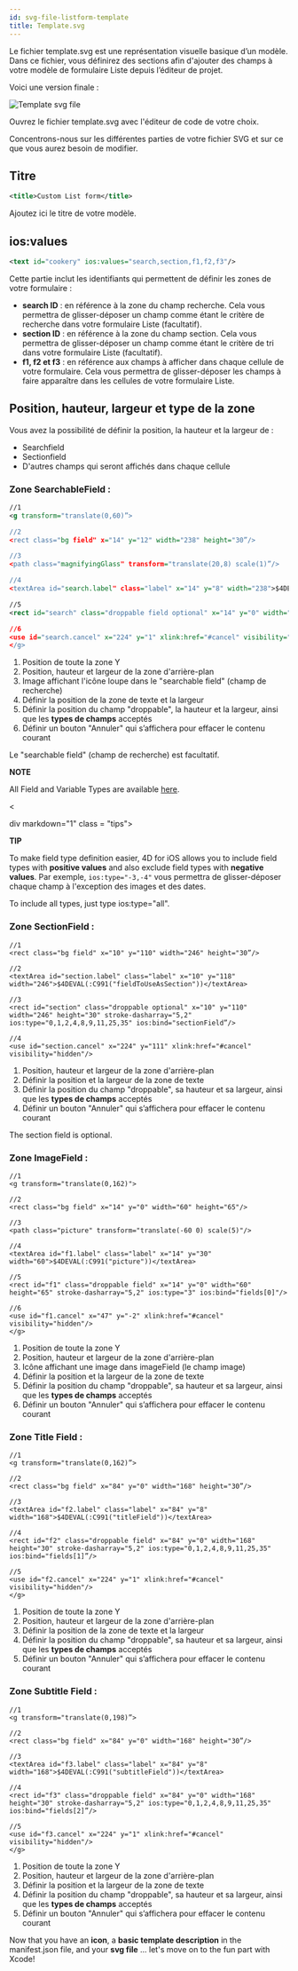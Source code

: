 ```yaml
---
id: svg-file-listform-template
title: Template.svg
---
```


Le fichier template.svg est une représentation visuelle basique d’un modèle. Dans ce fichier, vous définirez des sections afin d'ajouter des champs à votre modèle de formulaire Liste depuis l’éditeur de projet.

Voici une version finale :

![Template svg file](assets/en/custom-listform/template-svg-file.png)

Ouvrez le fichier template.svg avec l'éditeur de code de votre choix.

Concentrons-nous sur les différentes parties de votre fichier SVG et sur ce que vous aurez besoin de modifier.

## Titre

```xml
<title>Custom List form</title>
```

Ajoutez ici le titre de votre modèle.

## ios:values

```xml
<text id="cookery" ios:values="search,section,f1,f2,f3"/>
```

Cette partie inclut les identifiants qui permettent de définir les zones de votre formulaire :

* **search ID** : en référence à la zone du champ recherche. Cela vous permettra de glisser-déposer un champ comme étant le critère de recherche dans votre formulaire Liste (facultatif).
* **section ID** : en référence à la zone du champ section. Cela vous permettra de glisser-déposer un champ comme étant le critère de tri dans votre formulaire Liste (facultatif).
* **f1, f2 et f3** : en référence aux champs à afficher dans chaque cellule de votre formulaire. Cela vous permettra de glisser-déposer les champs à faire apparaître dans les cellules de votre formulaire Liste.

## Position, hauteur, largeur et type de la zone

Vous avez la possibilité de définir la position, la hauteur et la largeur de :

* Searchfield
* Sectionfield
* D'autres champs qui seront affichés dans chaque cellule

### Zone SearchableField :

```xml
//1
<g transform="translate(0,60)”>

//2
<rect class="bg field" x="14" y="12" width="238" height="30”/>

//3
<path class="magnifyingGlass" transform="translate(20,8) scale(1)”/>

//4
<textArea id="search.label" class="label" x="14" y="8" width="238">$4DEVAL(:C991("fieldToUseForSearch"))</textArea>

//5
<rect id="search" class="droppable field optional" x="14" y="0" width="238" height="30" stroke-dasharray="5,2" ios:type=“0,1,2,4,8,9,11,25,35"  ios:bind="searchableField”/>

//6
<use id="search.cancel" x="224" y="1" xlink:href="#cancel" visibility="hidden”/> //6
</g>
```

1. Position de toute la zone Y
2. Position, hauteur et largeur de la zone d'arrière-plan
3. Image affichant l'icône loupe dans le "searchable field" (champ de recherche)
4. Définir la position de la zone de texte et la largeur
5. Définir la position du champ "droppable", la hauteur et la largeur, ainsi que les **types de champs** acceptés
6. Définir un bouton "Annuler" qui s’affichera pour effacer le contenu courant

Le "searchable field" (champ de recherche) est facultatif.<div class = "tips"> 

**NOTE**

All Field and Variable Types are available [here](http://doc.4d.com/4Dv17/4D/17/Field-and-Variable-Types.302-3729410.en.html).</div> 

<

div markdown="1" class = "tips">

**TIP**

To make field type definition easier, 4D for iOS allows you to include field types with **positive values** and also exclude field types with **negative values**. Par exemple, ```ios:type="-3,-4"``` vous permettra de glisser-déposer chaque champ à l'exception des images et des dates.

To include all types, just type ios:type="all". </div>

### Zone SectionField :

    //1
    <rect class="bg field" x="10" y="110" width="246" height="30”/>
    
    //2
    <textArea id="section.label" class="label" x="10" y="118" width="246">$4DEVAL(:C991("fieldToUseAsSection"))</textArea>
    
    //3
    <rect id="section" class="droppable optional" x="10" y="110" width="246" height="30" stroke-dasharray="5,2" ios:type="0,1,2,4,8,9,11,25,35" ios:bind="sectionField”/>
    
    //4
    <use id="section.cancel" x="224" y="111" xlink:href="#cancel" visibility="hidden"/>
    

1. Position, hauteur et largeur de la zone d'arrière-plan
2. Définir la position et la largeur de la zone de texte
3. Définir la position du champ "droppable", sa hauteur et sa largeur, ainsi que les **types de champs** acceptés
4. Définir un bouton "Annuler" qui s’affichera pour effacer le contenu courant

The section field is optional.

### Zone ImageField :

    //1
    <g transform="translate(0,162)">
    
    //2
    <rect class="bg field" x="14" y="0" width="60" height="65"/>
    
    //3
    <path class="picture" transform="translate(-60 0) scale(5)"/>
    
    //4
    <textArea id="f1.label" class="label" x="14" y="30" width="60">$4DEVAL(:C991("picture"))</textArea>
    
    //5
    <rect id="f1" class="droppable field" x="14" y="0" width="60" height="65" stroke-dasharray="5,2" ios:type="3" ios:bind="fields[0]"/>
    
    //6
    <use id="f1.cancel" x="47" y="-2" xlink:href="#cancel" visibility="hidden"/>
    </g>
    

1. Position de toute la zone Y
2. Position, hauteur et largeur de la zone d'arrière-plan
3. Icône affichant une image dans imageField (le champ image)
4. Définir la position et la largeur de la zone de texte
5. Définir la position du champ "droppable", sa hauteur et sa largeur, ainsi que les **types de champs** acceptés
6. Définir un bouton "Annuler" qui s’affichera pour effacer le contenu courant

### Zone Title Field :

    //1
    <g transform="translate(0,162)”>
    
    //2
    <rect class="bg field" x="84" y="0" width="168" height="30”/>
    
    //3
    <textArea id="f2.label" class="label" x="84" y="8" width="168">$4DEVAL(:C991("titleField"))</textArea>
    
    //4
    <rect id="f2" class="droppable field" x="84" y="0" width="168" height="30" stroke-dasharray="5,2" ios:type="0,1,2,4,8,9,11,25,35" ios:bind="fields[1]”/>
    
    //5
    <use id="f2.cancel" x="224" y="1" xlink:href="#cancel" visibility="hidden"/>
    </g>
    

1. Position de toute la zone Y
2. Position, hauteur et largeur de la zone d'arrière-plan
3. Définir la position de la zone de texte et la largeur
4. Définir la position du champ "droppable", sa hauteur et sa largeur, ainsi que les **types de champs** acceptés
5. Définir un bouton "Annuler" qui s’affichera pour effacer le contenu courant

### Zone Subtitle Field :

    //1
    <g transform="translate(0,198)”>
    
    //2
    <rect class="bg field" x="84" y="0" width="168" height="30”/>
    
    //3
    <textArea id="f3.label" class="label" x="84" y="8" width="168">$4DEVAL(:C991("subtitleField"))</textArea>
    
    //4
    <rect id="f3" class="droppable field" x="84" y="0" width="168" height="30" stroke-dasharray="5,2" ios:type="0,1,2,4,8,9,11,25,35" ios:bind="fields[2]”/>
    
    //5
    <use id="f3.cancel" x="224" y="1" xlink:href="#cancel" visibility="hidden"/>
    </g>
    

1. Position de toute la zone Y
2. Position, hauteur et largeur de la zone d'arrière-plan
3. Définir la position et la largeur de la zone de texte
4. Définir la position du champ "droppable", sa hauteur et sa largeur, ainsi que les **types de champs** acceptés
5. Définir un bouton "Annuler" qui s’affichera pour effacer le contenu courant

Now that you have an **icon**, a **basic template description** in the manifest.json file, and your **svg file** ... let's move on to the fun part with Xcode!